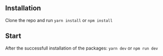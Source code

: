 ## Installation

Clone the repo and run `yarn install` or `npm install` 

## Start

After the successfull installation of the packages: `yarn dev` or `npm run dev` 


